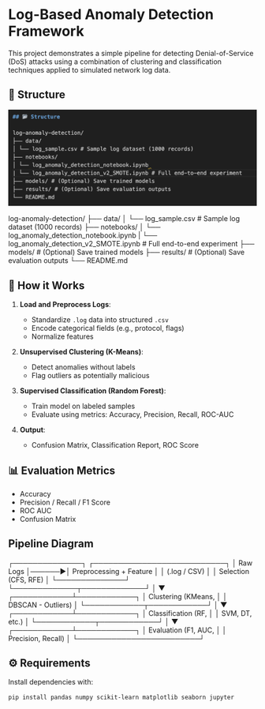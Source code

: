 # Log-Based Anomaly Detection Framework

This project demonstrates a simple pipeline for detecting Denial-of-Service (DoS) attacks using a combination of clustering and classification techniques applied to simulated network log data.

## 📂 Structure
![Structure](Structure.png)

log-anomaly-detection/
├── data/
│ └── log_sample.csv # Sample log dataset (1000 records)
├── notebooks/
│ └── log_anomaly_detection_notebook.ipynb 
| └── log_anomaly_detection_v2_SMOTE.ipynb # Full end-to-end experiment
├── models/ # (Optional) Save trained models
├── results/ # (Optional) Save evaluation outputs
└── README.md


## 🚀 How it Works

1. **Load and Preprocess Logs**:
   - Standardize `.log` data into structured `.csv`
   - Encode categorical fields (e.g., protocol, flags)
   - Normalize features

2. **Unsupervised Clustering (K-Means)**:
   - Detect anomalies without labels
   - Flag outliers as potentially malicious

3. **Supervised Classification (Random Forest)**:
   - Train model on labeled samples
   - Evaluate using metrics: Accuracy, Precision, Recall, ROC-AUC

4. **Output**:
   - Confusion Matrix, Classification Report, ROC Score

## 📊 Evaluation Metrics

- Accuracy
- Precision / Recall / F1 Score
- ROC AUC
- Confusion Matrix

## Pipeline Diagram

┌──────────────┐        ┌───────────────────────────┐
│ Raw Logs     │──────▶│ Preprocessing + Feature    │
│ (.log / CSV) │        │ Selection (CFS, RFE)      │
└──────────────┘        └─────────────┬─────────────┘
                                      │
                                      ▼
                         ┌────────────┴────────────┐
                         │  Clustering (KMeans,    │
                         │     DBSCAN - Outliers)  │
                         └────────────┬────────────┘
                                      │
                                      ▼
                         ┌────────────┴────────────┐
                         │  Classification (RF,    │
                         │     SVM, DT, etc.)      │
                         └────────────┬────────────┘
                                      │
                                      ▼
                         ┌────────────┴────────────┐
                         │  Evaluation (F1, AUC,   │
                         │     Precision, Recall)  │
                         └─────────────────────────┘

## ⚙️ Requirements

Install dependencies with:

```bash
pip install pandas numpy scikit-learn matplotlib seaborn jupyter

